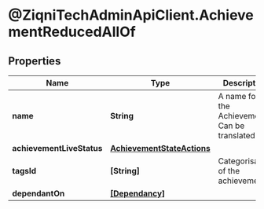 # @ZiqniTechAdminApiClient.AchievementReducedAllOf

## Properties

Name | Type | Description | Notes
------------ | ------------- | ------------- | -------------
**name** | **String** | A name for the Achievement. Can be translated | 
**achievementLiveStatus** | [**AchievementStateActions**](AchievementStateActions.md) |  | 
**tagsId** | **[String]** | Categorisation of the achievements | [optional] 
**dependantOn** | [**[Dependancy]**](Dependancy.md) |  | [optional] 


